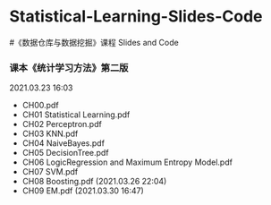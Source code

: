 # Statistical-Learning-Slides-Code
#《数据仓库与数据挖掘》课程 Slides and Code
### 课本《统计学习方法》第二版

2021.03.23 16:03


- CH00.pdf
- CH01 Statistical Learning.pdf
- CH02 Perceptron.pdf
- CH03 KNN.pdf
- CH04 NaiveBayes.pdf
- CH05 DecisionTree.pdf
- CH06 LogicRegression and Maximum Entropy Model.pdf
- CH07 SVM.pdf
- CH08 Boosting.pdf  (2021.03.26 22:04)
- CH09 EM.pdf (2021.03.30 16:47)
